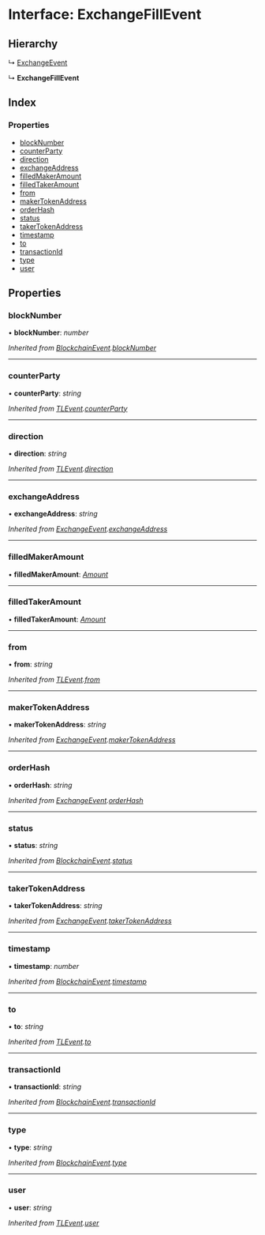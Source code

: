 # Interface: ExchangeFillEvent

## Hierarchy

↳ [ExchangeEvent](_typings_.exchangeevent.md)

↳ **ExchangeFillEvent**

## Index

### Properties

- [blockNumber](_typings_.exchangefillevent.md#blocknumber)
- [counterParty](_typings_.exchangefillevent.md#counterparty)
- [direction](_typings_.exchangefillevent.md#direction)
- [exchangeAddress](_typings_.exchangefillevent.md#exchangeaddress)
- [filledMakerAmount](_typings_.exchangefillevent.md#filledmakeramount)
- [filledTakerAmount](_typings_.exchangefillevent.md#filledtakeramount)
- [from](_typings_.exchangefillevent.md#from)
- [makerTokenAddress](_typings_.exchangefillevent.md#makertokenaddress)
- [orderHash](_typings_.exchangefillevent.md#orderhash)
- [status](_typings_.exchangefillevent.md#status)
- [takerTokenAddress](_typings_.exchangefillevent.md#takertokenaddress)
- [timestamp](_typings_.exchangefillevent.md#timestamp)
- [to](_typings_.exchangefillevent.md#to)
- [transactionId](_typings_.exchangefillevent.md#transactionid)
- [type](_typings_.exchangefillevent.md#type)
- [user](_typings_.exchangefillevent.md#user)

## Properties

### blockNumber

• **blockNumber**: _number_

_Inherited from [BlockchainEvent](_typings_.blockchainevent.md).[blockNumber](_typings_.blockchainevent.md#blocknumber)_

---

### counterParty

• **counterParty**: _string_

_Inherited from [TLEvent](_typings_.tlevent.md).[counterParty](_typings_.tlevent.md#counterparty)_

---

### direction

• **direction**: _string_

_Inherited from [TLEvent](_typings_.tlevent.md).[direction](_typings_.tlevent.md#direction)_

---

### exchangeAddress

• **exchangeAddress**: _string_

_Inherited from [ExchangeEvent](_typings_.exchangeevent.md).[exchangeAddress](_typings_.exchangeevent.md#exchangeaddress)_

---

### filledMakerAmount

• **filledMakerAmount**: _[Amount](_typings_.amount.md)_

---

### filledTakerAmount

• **filledTakerAmount**: _[Amount](_typings_.amount.md)_

---

### from

• **from**: _string_

_Inherited from [TLEvent](_typings_.tlevent.md).[from](_typings_.tlevent.md#from)_

---

### makerTokenAddress

• **makerTokenAddress**: _string_

_Inherited from [ExchangeEvent](_typings_.exchangeevent.md).[makerTokenAddress](_typings_.exchangeevent.md#makertokenaddress)_

---

### orderHash

• **orderHash**: _string_

_Inherited from [ExchangeEvent](_typings_.exchangeevent.md).[orderHash](_typings_.exchangeevent.md#orderhash)_

---

### status

• **status**: _string_

_Inherited from [BlockchainEvent](_typings_.blockchainevent.md).[status](_typings_.blockchainevent.md#status)_

---

### takerTokenAddress

• **takerTokenAddress**: _string_

_Inherited from [ExchangeEvent](_typings_.exchangeevent.md).[takerTokenAddress](_typings_.exchangeevent.md#takertokenaddress)_

---

### timestamp

• **timestamp**: _number_

_Inherited from [BlockchainEvent](_typings_.blockchainevent.md).[timestamp](_typings_.blockchainevent.md#timestamp)_

---

### to

• **to**: _string_

_Inherited from [TLEvent](_typings_.tlevent.md).[to](_typings_.tlevent.md#to)_

---

### transactionId

• **transactionId**: _string_

_Inherited from [BlockchainEvent](_typings_.blockchainevent.md).[transactionId](_typings_.blockchainevent.md#transactionid)_

---

### type

• **type**: _string_

_Inherited from [BlockchainEvent](_typings_.blockchainevent.md).[type](_typings_.blockchainevent.md#type)_

---

### user

• **user**: _string_

_Inherited from [TLEvent](_typings_.tlevent.md).[user](_typings_.tlevent.md#user)_
